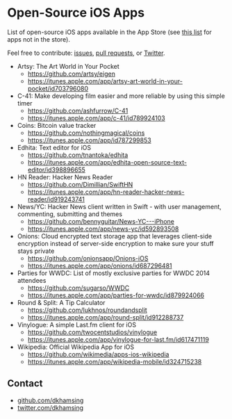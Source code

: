 # Open-Source iOS Apps

List of open-source iOS apps available in the App Store (see [this list](non-app-store-ios-apps.md) for apps not in the store).

Feel free to contribute: [issues](https://github.com/dkhamsing/open-source-ios-apps/issues), [pull requests](https://github.com/dkhamsing/open-source-ios-apps/pulls), or [Twitter](https://twitter.com/dkhamsing).

- Artsy: The Art World in Your Pocket
  - https://github.com/artsy/eigen
  - https://itunes.apple.com/app/artsy-art-world-in-your-pocket/id703796080
- C-41: Make developing film easier and more reliable by using this simple timer
  - https://github.com/ashfurrow/C-41
  - https://itunes.apple.com/app/c-41/id789924103
- Coins: Bitcoin value tracker
  - https://github.com/nothingmagical/coins
  - https://itunes.apple.com/app/id787299853
- Edhita: Text editor for iOS
  - https://github.com/tnantoka/edhita
  - https://itunes.apple.com/app/edhita-open-source-text-editor/id398896655
- HN Reader: Hacker News Reader
  - https://github.com/Dimillian/SwiftHN
  - https://itunes.apple.com/app/hn-reader-hacker-news-reader/id919243741
- News/YC: Hacker News client written in Swift - with user management, commenting, submitting and themes
  - https://github.com/bennyguitar/News-YC---iPhone
  - https://itunes.apple.com/app/news-yc/id592893508
- Onions: Cloud encrypted text storage app that leverages client-side encryption instead of server-side encryption to make sure your stuff stays private
  - https://github.com/onionsapp/Onions-iOS
  - https://itunes.apple.com/app/onions/id687296481
- Parties for WWDC: List of mostly exclusive parties for WWDC 2014 attendees
  - https://github.com/sugarso/WWDC
  - https://itunes.apple.com/app/parties-for-wwdc/id879924066
- Round & Split: A Tip Calculator
  - https://github.com/lukhnos/roundandsplit
  - https://itunes.apple.com/app/round-split/id912288737 
- Vinylogue: A simple Last.fm client for iOS
  - https://github.com/twocentstudios/vinylogue
  - https://itunes.apple.com/app/vinylogue-for-last.fm/id617471119
- Wikipedia: Official Wikipedia App for iOS
  - https://github.com/wikimedia/apps-ios-wikipedia
  - https://itunes.apple.com/app/wikipedia-mobile/id324715238

## Contact
- [github.com/dkhamsing](https://github.com/dkhamsing)
- [twitter.com/dkhamsing](https://twitter.com/dkhamsing)
